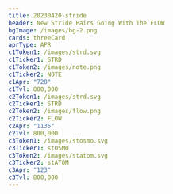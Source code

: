 ```yaml
---
title: 20230420-stride
header: New Stride Pairs Going With The FLOW
bgImage: /images/bg-2.png
cards: threeCard
aprType: APR
c1Token1: /images/strd.svg
c1Ticker1: STRD
c1Token2: /images/note.png
c1Ticker2: NOTE
c1Apr: "728"
c1Tvl: 800,000
c2Token1: /images/strd.svg
c2Ticker1: STRD
c2Token2: /images/flow.png
c2Ticker2: FLOW
c2Apr: "1135"
c2Tvl: 800,000
c3Token1: /images/stosmo.svg
c3Ticker1: stOSMO
c3Token2: /images/statom.svg
c3Ticker2: stATOM
c3Apr: "123"
c3Tvl: 800,000
---
```


#

